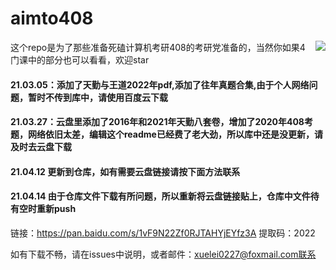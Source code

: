 # aimto408
<img align="right" src="https://github-readme-stats.vercel.app/api?username=xiaolei565&show_icons=true&icon_color=CE1D2D&text_color=718096&bg_color=ffffff&hide_title=true" />
这个repo是为了那些准备死磕计算机考研408的考研党准备的，当然你如果4门课中的部分也可以看看，欢迎star





#### 21.03.05：添加了天勤与王道2022年pdf,添加了往年真题合集,由于个人网络问题，暂时不传到库中，请使用百度云下载

#### 21.03.27：云盘里添加了2016年和2021年天勤八套卷，增加了2020年408考题，网络依旧太差，编辑这个readme已经费了老大劲，所以库中还是没更新，请及时去云盘下载

#### 21.04.12 更新到仓库，如有需要云盘链接请按下面方法联系

#### 21.04.14 由于仓库文件下载有所问题，所以重新将云盘链接贴上，仓库中文件待有空时重新push

链接：https://pan.baidu.com/s/1vF9N22Zf0RJTAHYjEYfz3A 
提取码：2022 

如有下载不畅，请在issues中说明，或者邮件：xuelei0227@foxmail.com联系
